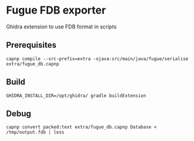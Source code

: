 # Fugue FDB exporter

Ghidra extension to use FDB format in scripts

## Prerequisites

```
capnp compile --src-prefix=extra -ojava:src/main/java/fugue/serialise extra/fugue_db.capnp
```

## Build

```
GHIDRA_INSTALL_DIR=/opt/ghidra/ gradle buildExtension
```

## Debug

```
capnp convert packed:text extra/fugue_db.capnp Database < /tmp/output.fdb | less
```
